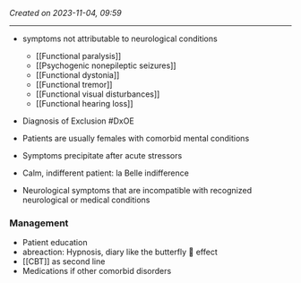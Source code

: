 *Created on 2023-11-04, 09:59* 

---
- symptoms not attributable to neurological conditions
	- [[Functional paralysis]]
	- [[Psychogenic nonepileptic seizures]]
	- [[Functional dystonia]]
	- [[Functional tremor]]
	- [[Functional visual disturbances]]
	- [[Functional hearing loss]]

- Diagnosis of Exclusion #DxOE  
- Patients are usually females with comorbid mental conditions
- Symptoms precipitate after acute stressors
- Calm, indifferent patient: la Belle indifference 
- Neurological symptoms that are incompatible with recognized neurological or medical conditions

### Management
- Patient education
- abreaction: Hypnosis, diary like the butterfly 🦋 effect 
- [[CBT]] as second line
- Medications if other comorbid disorders 